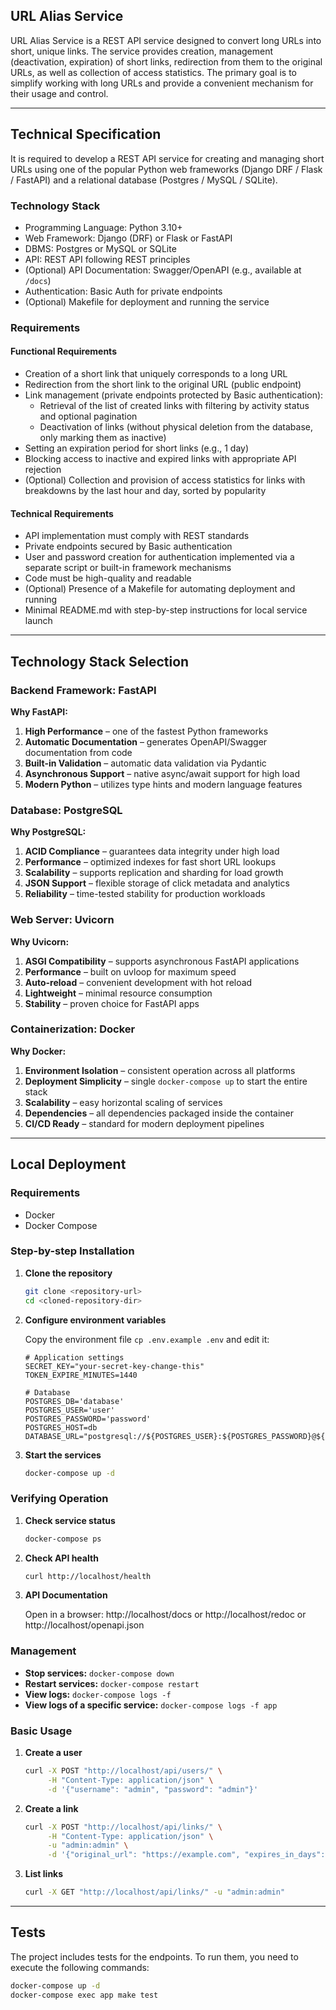 ## URL Alias Service

URL Alias Service is a REST API service designed to convert long URLs into short, unique links. The service provides creation, management (deactivation, expiration) of short links, redirection from them to the original URLs, as well as collection of access statistics. The primary goal is to simplify working with long URLs and provide a convenient mechanism for their usage and control.

---

## Technical Specification

It is required to develop a REST API service for creating and managing short URLs using one of the popular Python web frameworks (Django DRF / Flask / FastAPI) and a relational database (Postgres / MySQL / SQLite).

### Technology Stack

- Programming Language: Python 3.10+
- Web Framework: Django (DRF) or Flask or FastAPI
- DBMS: Postgres or MySQL or SQLite
- API: REST API following REST principles
- (Optional) API Documentation: Swagger/OpenAPI (e.g., available at `/docs`)
- Authentication: Basic Auth for private endpoints
- (Optional) Makefile for deployment and running the service

### Requirements

#### Functional Requirements

- Creation of a short link that uniquely corresponds to a long URL
- Redirection from the short link to the original URL (public endpoint)
- Link management (private endpoints protected by Basic authentication):
  - Retrieval of the list of created links with filtering by activity status and optional pagination
  - Deactivation of links (without physical deletion from the database, only marking them as inactive)
- Setting an expiration period for short links (e.g., 1 day)
- Blocking access to inactive and expired links with appropriate API rejection
- (Optional) Collection and provision of access statistics for links with breakdowns by the last hour and day, sorted by popularity

#### Technical Requirements

- API implementation must comply with REST standards
- Private endpoints secured by Basic authentication
- User and password creation for authentication implemented via a separate script or built-in framework mechanisms
- Code must be high-quality and readable
- (Optional) Presence of a Makefile for automating deployment and running
- Minimal README.md with step-by-step instructions for local service launch

---

## Technology Stack Selection

### Backend Framework: FastAPI

**Why FastAPI:**
1. **High Performance** – one of the fastest Python frameworks
2. **Automatic Documentation** – generates OpenAPI/Swagger documentation from code
3. **Built-in Validation** – automatic data validation via Pydantic
4. **Asynchronous Support** – native async/await support for high load
5. **Modern Python** – utilizes type hints and modern language features

### Database: PostgreSQL

**Why PostgreSQL:**
1. **ACID Compliance** – guarantees data integrity under high load
2. **Performance** – optimized indexes for fast short URL lookups
3. **Scalability** – supports replication and sharding for load growth
4. **JSON Support** – flexible storage of click metadata and analytics
5. **Reliability** – time-tested stability for production workloads

### Web Server: Uvicorn

**Why Uvicorn:**
1. **ASGI Compatibility** – supports asynchronous FastAPI applications
2. **Performance** – built on uvloop for maximum speed
3. **Auto-reload** – convenient development with hot reload
4. **Lightweight** – minimal resource consumption
5. **Stability** – proven choice for FastAPI apps

### Containerization: Docker

**Why Docker:**
1. **Environment Isolation** – consistent operation across all platforms
2. **Deployment Simplicity** – single `docker-compose up` to start the entire stack
3. **Scalability** – easy horizontal scaling of services
4. **Dependencies** – all dependencies packaged inside the container
5. **CI/CD Ready** – standard for modern deployment pipelines

---

## Local Deployment

### Requirements

- Docker
- Docker Compose

### Step-by-step Installation

1. **Clone the repository**
    ```bash
    git clone <repository-url>
    cd <cloned-repository-dir>
    ```

2. **Configure environment variables**
 
    Copy the environment file `cp .env.example .env` and edit it:

    ```env
    # Application settings
    SECRET_KEY="your-secret-key-change-this"
    TOKEN_EXPIRE_MINUTES=1440

    # Database
    POSTGRES_DB='database'
    POSTGRES_USER='user'
    POSTGRES_PASSWORD='password'
    POSTGRES_HOST=db
    DATABASE_URL="postgresql://${POSTGRES_USER}:${POSTGRES_PASSWORD}@${POSTGRES_HOST}:5432/${POSTGRES_DB}"
    ```

3. **Start the services**
   ```bash 
   docker-compose up -d
   ```

### Verifying Operation

1. **Check service status**
   ```bash
   docker-compose ps
   ```

2. **Check API health**
   ```bash
   curl http://localhost/health
   ```

3. **API Documentation**
 
   Open in a browser: http://localhost/docs or http://localhost/redoc or http://localhost/openapi.json

### Management

- **Stop services:** `docker-compose down`
- **Restart services:** `docker-compose restart`
- **View logs:** `docker-compose logs -f`
- **View logs of a specific service:** `docker-compose logs -f app`

### Basic Usage

1. **Create a user**
   ```bash
   curl -X POST "http://localhost/api/users/" \
        -H "Content-Type: application/json" \
        -d '{"username": "admin", "password": "admin"}'
   ```

2. **Create a link**
   ```bash
   curl -X POST "http://localhost/api/links/" \
        -H "Content-Type: application/json" \
        -u "admin:admin" \
        -d '{"original_url": "https://example.com", "expires_in_days": 7}'
   ```

3. **List links**
   ```bash
   curl -X GET "http://localhost/api/links/" -u "admin:admin"
   ```

---

## Tests

The project includes tests for the endpoints. To run them, you need to execute the following commands:

```bash
docker-compose up -d
docker-compose exec app make test
```
